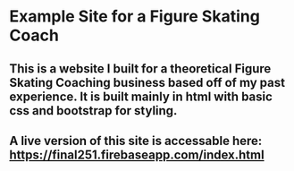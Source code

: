 # Example Site for a Figure Skating Coach

## This is a website I built for a theoretical Figure Skating Coaching business based off of my past experience. It is built mainly in html with basic css and bootstrap for styling.

## A live version of this site is accessable here: https://final251.firebaseapp.com/index.html
